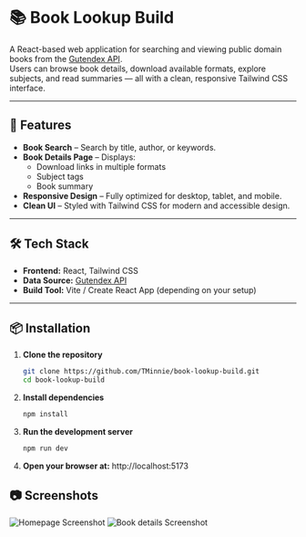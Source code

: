 # 📚 Book Lookup Build

A React-based web application for searching and viewing public domain books from the [Gutendex API](https://gutendex.com/).  
Users can browse book details, download available formats, explore subjects, and read summaries — all with a clean, responsive Tailwind CSS interface.

---

## 🚀 Features

- **Book Search** – Search by title, author, or keywords.
- **Book Details Page** – Displays:
  - Download links in multiple formats
  - Subject tags
  - Book summary
- **Responsive Design** – Fully optimized for desktop, tablet, and mobile.
- **Clean UI** – Styled with Tailwind CSS for modern and accessible design.

---

## 🛠️ Tech Stack

- **Frontend:** React, Tailwind CSS
- **Data Source:** [Gutendex API](https://gutendex.com/)
- **Build Tool:** Vite / Create React App (depending on your setup)

---

## 📦 Installation

1. **Clone the repository**
   ```bash
   git clone https://github.com/TMinnie/book-lookup-build.git
   cd book-lookup-build
2. **Install dependencies**
   ```bash
   npm install

3. **Run the development server**
    ```bash
    npm run dev

4. **Open your browser at:**
http://localhost:5173

## 📷 Screenshots
![Homepage Screenshot](src/assets/home_desk.jpeg)
![Book details Screenshot](src/assets/detail_desk.jpeg)
